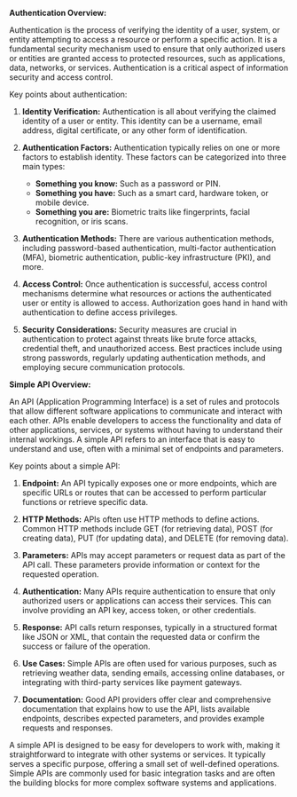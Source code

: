 **Authentication Overview:**

Authentication is the process of verifying the identity of a user, system, or entity attempting to access a resource or perform a specific action. It is a fundamental security mechanism used to ensure that only authorized users or entities are granted access to protected resources, such as applications, data, networks, or services. Authentication is a critical aspect of information security and access control.

Key points about authentication:

1. **Identity Verification:** Authentication is all about verifying the claimed identity of a user or entity. This identity can be a username, email address, digital certificate, or any other form of identification.

2. **Authentication Factors:** Authentication typically relies on one or more factors to establish identity. These factors can be categorized into three main types:
   - **Something you know:** Such as a password or PIN.
   - **Something you have:** Such as a smart card, hardware token, or mobile device.
   - **Something you are:** Biometric traits like fingerprints, facial recognition, or iris scans.

3. **Authentication Methods:** There are various authentication methods, including password-based authentication, multi-factor authentication (MFA), biometric authentication, public-key infrastructure (PKI), and more.

4. **Access Control:** Once authentication is successful, access control mechanisms determine what resources or actions the authenticated user or entity is allowed to access. Authorization goes hand in hand with authentication to define access privileges.

5. **Security Considerations:** Security measures are crucial in authentication to protect against threats like brute force attacks, credential theft, and unauthorized access. Best practices include using strong passwords, regularly updating authentication methods, and employing secure communication protocols.

**Simple API Overview:**

An API (Application Programming Interface) is a set of rules and protocols that allow different software applications to communicate and interact with each other. APIs enable developers to access the functionality and data of other applications, services, or systems without having to understand their internal workings. A simple API refers to an interface that is easy to understand and use, often with a minimal set of endpoints and parameters.

Key points about a simple API:

1. **Endpoint:** An API typically exposes one or more endpoints, which are specific URLs or routes that can be accessed to perform particular functions or retrieve specific data.

2. **HTTP Methods:** APIs often use HTTP methods to define actions. Common HTTP methods include GET (for retrieving data), POST (for creating data), PUT (for updating data), and DELETE (for removing data).

3. **Parameters:** APIs may accept parameters or request data as part of the API call. These parameters provide information or context for the requested operation.

4. **Authentication:** Many APIs require authentication to ensure that only authorized users or applications can access their services. This can involve providing an API key, access token, or other credentials.

5. **Response:** API calls return responses, typically in a structured format like JSON or XML, that contain the requested data or confirm the success or failure of the operation.

6. **Use Cases:** Simple APIs are often used for various purposes, such as retrieving weather data, sending emails, accessing online databases, or integrating with third-party services like payment gateways.

7. **Documentation:** Good API providers offer clear and comprehensive documentation that explains how to use the API, lists available endpoints, describes expected parameters, and provides example requests and responses.

A simple API is designed to be easy for developers to work with, making it straightforward to integrate with other systems or services. It typically serves a specific purpose, offering a small set of well-defined operations. Simple APIs are commonly used for basic integration tasks and are often the building blocks for more complex software systems and applications.
